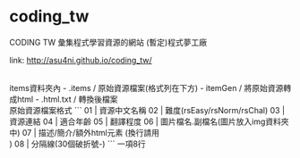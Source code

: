 # coding_tw
CODING TW 彙集程式學習資源的網站 (暫定)程式夢工廠

link: http://asu4ni.github.io/coding_tw/

<br />
items資料夾內
- .items / 原始資源檔案(格式列在下方)
- itemGen / 將原始資源轉成html
- .html.txt / 轉換後檔案

<br />
原始資源檔案格式
```
01 | 資源中文名稱
02 | 難度(rsEasy/rsNorm/rsChal)
03 | 資源連結
04 | 適合年齡
05 | 翻譯程度
06 | 圖片檔名.副檔名(圖片放入img資料夾中)
07 | 描述/簡介/額外html元素 (換行請用<br>)
08 | 分隔線(30個破折號-)
```
一項8行
